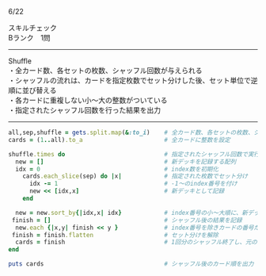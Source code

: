6/22
  
スキルチェック  
Bランク　1問  
  
-------------------------------------------
Shuffle  
・全カード数、各セットの枚数、シャッフル回数が与えられる  
・シャッフルの流れは、カードを指定枚数でセット分けした後、セット単位で逆順に並び替える  
・各カードに重複しない小〜大の整数がついている  
・指定されたシャッフル回数を行った結果を出力  
  
-------------------------------------------
  
```ruby
all,sep,shuffle = gets.split.map(&:to_i)    # 全カード数、各セットの枚数、シャッフル回数を取得
cards = (1..all).to_a                       # 全カードに整数を設定

shuffle.times do                            # 指定されたシャッフル回数で実行
  new = []                                  # 新デッキを記録する配列
  idx = 0                                   # index数を初期化
    cards.each_slice(sep) do |x|            # 指定された枚数でセット分け
      idx -= 1                              # -1〜のindex番号を付け
      new << [idx,x]                        # 新デッキとして記録
    end

  new = new.sort_by{|idx,x| idx}            # index番号の小〜大順に、新デッキを並び替える
 finish = []                                # シャッフル後の結果を記録
  new.each {|x,y| finish << y }             # index番号を除きカードの番号だけ出力
 finish = finish.flatten                    # セット分けを解除
  cards = finish                            # 1回分のシャッフル終了し、元のデッキとして記録
end

puts cards                                  # シャッフル後のカード順を出力
```
